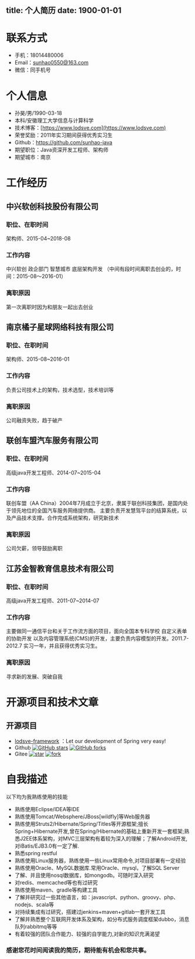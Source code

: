title: 个人简历
date: 1900-01-01
---

# 联系方式

- 手机：18014480006
- Email：sunhao0550@163.com
- 微信：同手机号

# 个人信息

 - 孙昊/男/1990-03-18 
 - 本科/安徽理工大学信息与计算科学
 - 技术博客：[https://www.lodsve.com](https://www.lodsve.com) 
 - 荣誉奖励：2011年实习期间获得优秀实习生
 - Github：[https://github.com/sunhao-java ](https://github.com/sunhao-java)
 - 期望职位：Java资深开发工程师、架构师
 - 期望城市：南京
 

# 工作经历

## 中兴软创科技股份有限公司

### 职位、在职时间
架构师、2015-04~2018-08

### 工作内容

中兴软创 政企部门 智慧城市 底层架构开发 （中间有段时间离职去创业的，时间：2015-08～2016-01）

### 离职原因
第一次离职时因为和朋友一起出去创业

## 南京橘子星球网络科技有限公司

### 职位、在职时间
架构师、2015-08~2016-01

### 工作内容

负责公司技术上的架构，技术选型，技术培训等

### 离职原因
公司融资失败，趋于破产

## 联创车盟汽车服务有限公司

### 职位、在职时间
高级java开发工程师、2014-07~2015-04

### 工作内容

联创车盟（AA China）2004年7月成立于北京，隶属于联创科技集团，是国内处于领先地位的全国汽车服务网络提供商。 
主要负责开发慧驾平台的结算系统，以及产品技术支撑。合作完成系统架构，研究新技术

### 离职原因
公司欠薪，领导鼓励离职

## 江苏金智教育信息技术有限公司

### 职位、在职时间
高级java开发工程师、2011-07~2014-07

### 工作内容

主要做同一通信平台和关于工作流方面的项目，面向全国本专科学校 
自定义表单的协助开发 
以及内容管理系统(CMS)的开发，主要负责内容模型的开发。2011.7-2012.7  实习一年，并且获得优秀实习生。

### 离职原因
寻求新的发展、突破自我

# 开源项目和技术文章

## 开源项目

- [lodsve-framework](https://github.com/lodsve/lodsve-framework) ：Let our development of Spring very easy! 
- Github
    [![GitHub stars](https://img.shields.io/github/stars/lodsve/lodsve-framework.svg)](https://github.com/lodsve/lodsve-framework/stargazers)
    [![GitHub forks](https://img.shields.io/github/forks/lodsve/lodsve-framework.svg)](https://github.com/lodsve/lodsve-framework/network)
- Gitee
    [![star](https://gitee.com/lodsve/lodsve-framework/badge/star.svg?theme=gray)](https://gitee.com/lodsve/lodsve-framework/stargazers)
    [![fork](https://gitee.com/lodsve/lodsve-framework/badge/fork.svg?theme=gray)](https://gitee.com/lodsve/lodsve-framework/members) 
 
# 自我描述

以下均为我熟练使用的技能

- 熟练使用Eclipse/IDEA等IDE 
- 熟练使用Tomcat/Websphere/JBoss[wildfly]等Web服务器 
- 熟练使用Struts2/Hibernate/Spring/Titles等开源框架;擅长Spring+Hibernate开发,曾在Spring/Hibernate的基础上重新开发一套框架;熟悉J2EE体系架构，对MVC三层架构有着较为深入的理解；了解Android开发,对iBatis/EJB3.0有一定了解. 
- 熟悉spring restful 
- 熟练使用Linux服务器，熟练使用一些Linux常用命令,对项目部署有一定经验 
- 熟练使用Oracle、MySQL数据库.常用Oracle、mysql，了解SQL Server 
- 了解、并且使用nosql数据库，如mongodb。可随时深入研究 
- 对redis、memcached等也有过研究 
- 熟练使用maven、gradle等构建工具 
- 了解并研究过一些其他语言，如：javascript、python、groovy、php、nodejs、scala等 
- 对持续集成有过研究，搭建过jenkins+maven+gitlab一套开发工具 
- 了解并熟悉整个互联网开发体系及架构，如分布式服务调度框架dubbo，消息队列rabbitmq等等 
- 有着较强的团队合作能力、较强的自学能力,对新的知识充满渴望

### 感谢您花时间阅读我的简历，期待能有机会和您共事。

